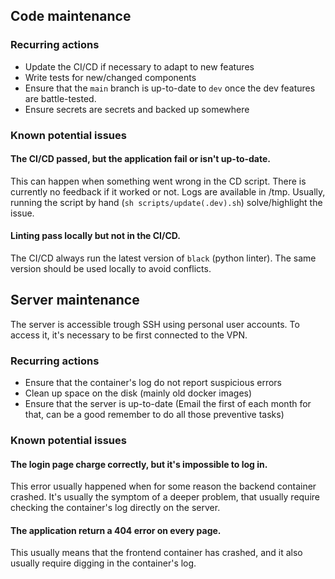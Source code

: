 ## Code maintenance

### Recurring actions

- Update the CI/CD if necessary to adapt to new features
- Write tests for new/changed components
- Ensure that the `main` branch is up-to-date to `dev` once the dev features are battle-tested.
- Ensure secrets are secrets and backed up somewhere

### Known potential issues

#### The CI/CD passed, but the application fail or isn't up-to-date.

This can happen when something went wrong in the CD script. There is currently no feedback if it worked or not. Logs are available in /tmp. Usually, running the script by hand (`sh scripts/update(.dev).sh`) solve/highlight the issue.  

#### Linting pass locally but not in the CI/CD.

The CI/CD always run the latest version of `black` (python linter). The same version should be used locally to avoid conflicts.

## Server maintenance

The server is accessible trough SSH using personal user accounts. To access it, it's necessary to be first connected to the VPN.

### Recurring actions

- Ensure that the container's log do not report suspicious errors
- Clean up space on the disk (mainly old docker images)
- Ensure that the server is up-to-date (Email the first of each month for that, can be a good remember to do all those preventive tasks)

### Known potential issues

#### The login page charge correctly, but it's impossible to log in.

This error usually happened when for some reason the backend container crashed. It's usually the symptom of a deeper problem, that usually require checking the container's log directly on the server.

#### The application return a 404 error on every page.

This usually means that the frontend container has crashed, and it also usually require digging in the container's log.
